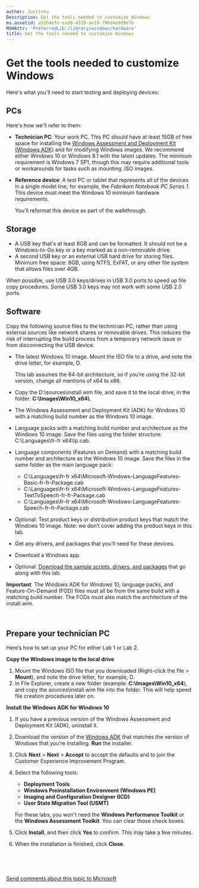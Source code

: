 ```yaml
---
author: Justinha
Description: Get the tools needed to customize Windows
ms.assetid: a52b4efe-ead0-4319-ae19-799d4e9d9e7b
MSHAttr: 'PreferredLib:/library/windows/hardware'
title: Get the tools needed to customize Windows
---
```


# Get the tools needed to customize Windows


Here's what you'll need to start testing and deploying devices:

## <span id="pc"></span><span id="PC"></span>PCs


Here's how we'll refer to them:

-   **Technician PC**: Your work PC. This PC should have at least 15GB of free space for installing the [Windows Assessment and Deployment Kit (Windows ADK)](http://go.microsoft.com/fwlink/?LinkId=526803) and for modifying Windows images. We recommend either Windows 10 or Windows 8.1 with the latest updates. The minimum requirement is Windows 7 SP1, though this may require additional tools or workarounds for tasks such as mounting .ISO images.
-   **Reference device**: A test PC or tablet that represents all of the devices in a single model line; for example, the *Fabrikam Notebook PC Series 1*. This device must meet the Windows 10 minimum hardware requirements.

    You'll reformat this device as part of the walkthrough.

## <span id="hw"></span><span id="HW"></span>Storage


-   A USB key that's at least 8GB and can be formatted. It should not be a Windows-to-Go key or a key marked as a non-removable drive.
-   A second USB key or an external USB hard drive for storing files. Minimum free space: 8GB, using NTFS, ExFAT, or any other file system that allows files over 4GB.

When possible, use USB 3.0 keys/drives in USB 3.0 ports to speed up file copy procedures. Some USB 3.0 keys may not work with some USB 2.0 ports.

## <span id="sw"></span><span id="SW"></span>Software


Copy the following source files to the technician PC, rather than using external sources like network shares or removable drives. This reduces the risk of interrupting the build process from a temporary network issue or from disconnecting the USB device.

-   The latest Windows 10 image. Mount the ISO file to a drive, and note the drive letter, for example, D.

    This lab assumes the 64-bit architecture, so if you’re using the 32-bit version, change all mentions of x64 to x86.

-   Copy the D:\\sources\\install.wim file, and save it to the local drive, in the folder: **C:\\Images\\Win10\_x64\\**.
-   The Windows Assessment and Deployment Kit (ADK) for Windows 10 with a matching build number as the Windows 10 image.
-   Language packs with a matching build number and architecture as the Windows 10 image. Save the files using the folder structure: C:\\Languages\\fr-fr x64\\lp.cab.
-   Language components (Features on Demand) with a matching build number and architecture as the Windows 10 image. Save the files in the same folder as the main language pack:
    -   C:\\Languages\\fr-fr x64\\Microsoft-Windows-LanguageFeatures-Basic-fr-fr-Package.cab
    -   C:\\Languages\\fr-fr x64\\Microsoft-Windows-LanguageFeatures-TextToSpeech-fr-fr-Package.cab
    -   C:\\Languages\\fr-fr x64\\Microsoft-Windows-LanguageFeatures-Speech-fr-fr-Package.cab
-   Optional: Test product keys or distribution product keys that match the Windows 10 image. Note: we don’t cover adding the product keys in this lab.
-   Get any drivers, and packages that you’ll need for these devices.
-   Download a Windows app.
-   Optional: [Download the sample scripts, drivers, and packages](http://go.microsoft.com/fwlink/?LinkId=528668) that go along with this lab.

**Important**  The Windows ADK for Windows 10, language packs, and Feature-On-Demand (FOD) files must all be from the same build with a matching build number. The FODs must also match the architecture of the install.wim.

 

## <span id="prepare"></span><span id="PREPARE"></span>Prepare your technician PC


Here’s how to set up your PC for either Lab 1 or Lab 2.

**Copy the Windows image to the local drive**

1.  Mount the Windows ISO file that you downloaded (Right-click the file &gt; **Mount**), and note the drive letter, for example, D.
2.  In File Explorer, create a new folder (example: **C:\\Images\\Win10\_x64**), and copy the sources\\install.wim file into the folder. This will help speed file creation procedures later on.

**Install the Windows ADK for Windows 10**

1.  If you have a previous version of the Windows Assessment and Deployment Kit (ADK), uninstall it.
2.  Download the version of the [Windows ADK](http://go.microsoft.com/fwlink/?LinkId=526803) that matches the version of Windows that you’re installing. **Run** the installer.
3.  Click **Next** &gt; **Next** &gt; **Accept** to accept the defaults and to join the Customer Experience Improvement Program.
4.  Select the following tools:

    -   **Deployment Tools**
    -   **Windows Preinstallation Environment (Windows PE)**
    -   **Imaging and Configuration Designer (ICD)**
    -   **User State Migration Tool (USMT)**

    For these labs, you won't need the **Windows Performance Toolkit** or the **Windows Assessment Toolkit**. You can clear those check boxes.

5.  Click **Install**, and then click **Yes** to confirm. This may take a few minutes.
6.  When the installation is finished, click **Close**.

 

 

[Send comments about this topic to Microsoft](mailto:wsddocfb@microsoft.com?subject=Documentation%20feedback%20%5Bp_sxs_dmfg\p_sxs_dmfg%5D:%20Get%20the%20tools%20needed%20to%20customize%20Windows%20%20RELEASE:%20%284/11/2016%29&body=%0A%0APRIVACY%20STATEMENT%0A%0AWe%20use%20your%20feedback%20to%20improve%20the%20documentation.%20We%20don't%20use%20your%20email%20address%20for%20any%20other%20purpose,%20and%20we'll%20remove%20your%20email%20address%20from%20our%20system%20after%20the%20issue%20that%20you're%20reporting%20is%20fixed.%20While%20we're%20working%20to%20fix%20this%20issue,%20we%20might%20send%20you%20an%20email%20message%20to%20ask%20for%20more%20info.%20Later,%20we%20might%20also%20send%20you%20an%20email%20message%20to%20let%20you%20know%20that%20we've%20addressed%20your%20feedback.%0A%0AFor%20more%20info%20about%20Microsoft's%20privacy%20policy,%20see%20http://privacy.microsoft.com/default.aspx. "Send comments about this topic to Microsoft")



